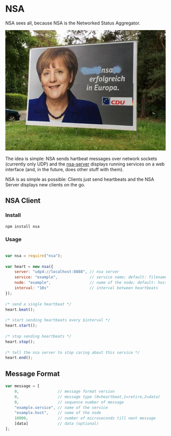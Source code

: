 # NSA

NSA sees all, because NSA is the Networked Status Aggregator.

![nsa successful in europe](nsa.jpg)

The idea is simple: NSA sends hartbeat messages over network sockets (currently only UDP) and the [nsa-server](https://www.npmjs.com/package/nsa-server) displays running services on a web interface (and, in the future, does other stuff with them).

NSA is as simple as possible: Clients just send heartbeats and the NSA Server displays new clients on the go. 

## NSA Client

### Install

```
npm install nsa
```

### Usage

``` javascript

var nsa = require("nsa");

var heart = new nsa({
	server: "udp4://localhost:8888", // nsa server
	service: "example",              // service name; default: filename of main module
	node: "example",                 // name of the node; default: hostname
	interval: "10s"                  // interval between heartbeats
});

/* send a single heartbeat */
heart.beat();

/* start sending heartbeats every $interval */
heart.start();

/* stop sending heartbeats */
heart.stop();

/* tell the nsa server to stop caring about this service */
heart.end();
```

## Message Format

``` javascript
var message = [
	0,                 // message format version
	0,                 // message type (0=heartbeat,1=retire,2=data)
	0,                 // sequence number of message
	"example.service", // name of the service
	"example.host",    // name of the node
	10000,             // number of microseconds till next message
	[data]             // data (optional)
];
```